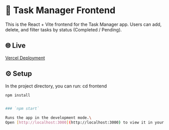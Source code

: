 


# 🚀 Task Manager Frontend

This is the React + Vite frontend for the Task Manager app. Users can add, delete, and filter tasks by status (Completed / Pending).

## 🌐 Live
[Vercel Deployment](https://abcdefgh-one.vercel.app/)

## ⚙️ Setup
In the project directory, you can run:
cd frontend
```bash
npm install


### `npm start`

Runs the app in the development mode.\
Open [http://localhost:3000](http://localhost:3000) to view it in your browser.
